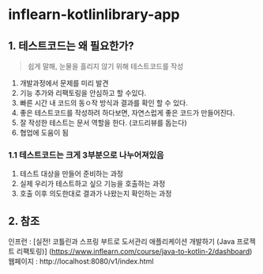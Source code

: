# inflearn-kotlinlibrary-app


## 1. 테스트코드는 왜 필요한가?
> 쉽게 말해, 눈물을 흘리지 않기 위해 테스트코드를 작성
1. 개발과정에서 문제를 미리 발견
2. 기능 추가와 리팩토링을 안심하고 할 수있다.
3. 빠른 시간 내 코드의 동ㅇ작 방식과 결과를 확인 할 수 있다.
4. 좋은 테스트코드를 작성하려 하다보면, 자연스럽게 좋은 코드가 만들어진다.
5. 잘 작성한 테스트는 문서 역할을 한다. (코드리뷰를 돕는다)
6. 협업에 도움이 됨

### 1.1 테스트코드는 크게 3부분으로 나누어져있음
1. 테스트 대상을 만들어 준비하는 과정
2. 실제 우리가 테스트하고 싶으 기능을 호출하는 과정
3. 호출 이후 의도한대로 결과가 나왔는지 확인하는 과정

## 2. 참조
인프런 : [실전! 코틀린과 스프링 부트로 도서관리 애플리케이션 개발하기 (Java 프로젝트 리팩토링)] (https://www.inflearn.com/course/java-to-kotlin-2/dashboard)
웹페이지 : http://localhost:8080/v1/index.html